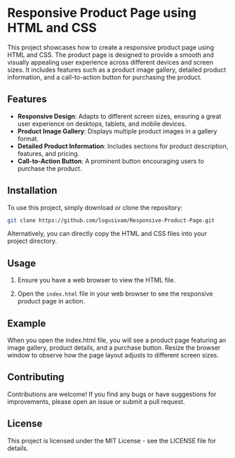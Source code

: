 # Responsive Product Page using HTML and CSS

This project showcases how to create a responsive product page using HTML and CSS. The product page is designed to provide a smooth and visually appealing user experience across different devices and screen sizes. It includes features such as a product image gallery, detailed product information, and a call-to-action button for purchasing the product.

## Features

- **Responsive Design**: Adapts to different screen sizes, ensuring a great user experience on desktops, tablets, and mobile devices.
- **Product Image Gallery**: Displays multiple product images in a gallery format.
- **Detailed Product Information**: Includes sections for product description, features, and pricing.
- **Call-to-Action Button**: A prominent button encouraging users to purchase the product.

## Installation

To use this project, simply download or clone the repository:

```bash
git clone https://github.com/logusivam/Responsive-Product-Page.git
```

Alternatively, you can directly copy the HTML and CSS files into your project directory.

## Usage
1. Ensure you have a web browser to view the HTML file.

2. Open the `index.html` file in your web browser to see the responsive product page in action.

## Example
When you open the index.html file, you will see a product page featuring an image gallery, product details, and a purchase button. Resize the browser window to observe how the page layout adjusts to different screen sizes.

## Contributing
Contributions are welcome! If you find any bugs or have suggestions for improvements, please open an issue or submit a pull request.

## License
This project is licensed under the MIT License - see the LICENSE file for details.

